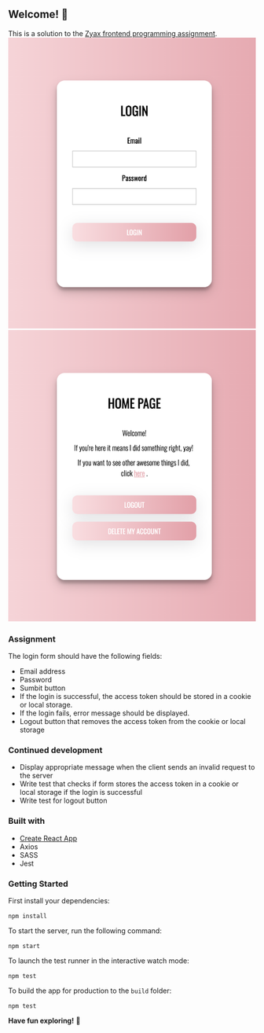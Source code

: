 ## Welcome! 👋

This is a solution to the [Zyax frontend programming assignment](https://github.com/zyaxab/frontend-programming-challenge).
![Login desing preview](./src/assets/login.png)
![Home design preview](./src/assets/home.png)

### Assignment

The login form should have the following fields:

- Email address
- Password
- Sumbit button
- If the login is successful, the access token should be stored in a cookie or local storage.
- If the login fails, error message should be displayed.
- Logout button that removes the access token from the cookie or local storage

### Continued development

- Display appropriate message when the client sends an invalid request to the server
- Write test that checks if form stores the access token in a cookie or local storage if the login is successful
- Write test for logout button

### Built with

- [Create React App](https://github.com/facebook/create-react-app)
- Axios
- SASS
- Jest

### Getting Started

First install your dependencies:

```
npm install
```

To start the server, run the following command:

```
npm start
```

To launch the test runner in the interactive watch mode:

```
npm test
```

To build the app for production to the `build` folder:

```
npm test
```

**Have fun exploring!** 🚀
